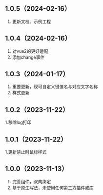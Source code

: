 ## 1.0.5（2024-02-16）
1. 更新文档、示例工程
## 1.0.4（2024-02-16）
1. 对vue2的更好适配
2. 添加change事件
## 1.0.3（2024-01-17）
1. 重要更新，现可自定义键值名与对应文字名称
2. 样式更新
## 1.0.2（2023-11-22）
1.移除log打印
## 1.0.1（2023-11-22）
1.更新禁止时鼠标样式
## 1.0.0（2023-11-13）
1. 完善组件，双向绑定
2. 基于原生写法，未使用任何第三方插件或库
